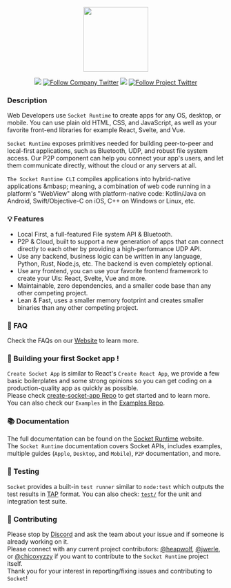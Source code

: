 
<p align="center">
  <a href="https://github.com/socketsupply/socket"><img width="150px" src="https://user-images.githubusercontent.com/136109/230836387-29537423-1b72-4cda-8a7b-ee8c5c7c2bae.png"/>
</p>


<p align="center">
  <a href="https://socketsupply.co/"><img src="https://img.shields.io/badge/Socket%20Supply-Website-black?style=flat-square"></a>    
  <a href="https://twitter.com/socketsupply"><img alt="Follow Company Twitter" src="https://img.shields.io/twitter/follow/socketsupply?style=flat-square&logo=twitter"></a>
  <a href="https://sockets.sh/"><img src="https://img.shields.io/badge/Socket%20Runtime-Website-black?style=flat-square"></a>    
  <a href="https://twitter.com/socketsupply"><img alt="Follow Project Twitter" src="https://img.shields.io/twitter/follow/sockets_sh?style=flat-square&logo=twitter"></a>
</p>

### Description

Web Developers use `Socket Runtime` to create apps for any OS, desktop, or mobile. You can use plain old HTML, CSS, and JavaScript, as well as your favorite front-end libraries for example React, Svelte, and Vue.

`Socket Runtime` exposes primitives needed for building peer-to-peer and local-first applications, such as Bluetooth, UDP, and robust file system access. Our P2P component can help you connect your app's users, and let them communicate directly, without the cloud or any servers at all.  

`The Socket Runtime CLI` compiles applications into hybrid-native applications &mbasp; meaning, a combination of web code running in a platform's "WebView" along with platform-native code: Kotlin/Java on Android, Swift/Objective-C on iOS, C++ on Windows or Linux, etc.

### 💡 Features

* Local First, a full-featured File system API & Bluetooth.
* P2P & Cloud, built to support a new generation of apps that can connect directly to each other by providing a high-performance UDP API.
* Use any backend, business logic can be written in any language, Python, Rust, Node.js, etc. The backend is even completely optional.
* Use any frontend, you can use your favorite frontend framework to create your UIs: React, Svelte, Vue and more.
* Maintainable, zero dependencies, and a smaller code base than any other competing project.
* Lean & Fast, uses a smaller memory footprint and creates smaller binaries than any other competing project.

### 🔑 FAQ

Check the FAQs on our [Website](https://sockets.sh/) to learn more.

### 🧱 Building your first Socket app !

`Create Socket App` is similar to React's `Create React App`, we provide a few basic boilerplates and some strong opinions so you can get coding on a production-quality app as quickly as possible.  
Please check [create-socket-app Repo](https://github.com/socketsupply/create-socket-app) to get started and to learn more.  
You can also check our `Examples` in the [Examples Repo](https://github.com/socketsupply/socket-examples).  


### 📚 Documentation

The full documentation can be found on the [Socket Runtime](https://sockets.sh/) website.  
The `Socket Runtime` documentation covers Socket APIs, includes examples, multiple guides (`Apple`, `Desktop`, and `Mobile`), `P2P` documentation, and more.


### 🧪 Testing

`Socket` provides a built-in `test runner` similar to `node:test` which outputs the test results in [TAP](https://testanything.org/) format.
 You can also check: [`test/`](test/) for the unit and integration test suite.

### 🙏 Contributing

Please stop by [Discord](https://discord.com/invite/YPV32gKCsH) and ask the team about your issue and if someone is already working on it.  
Please connect with any current project contributors: [@heapwolf][0], [@jwerle][1], or [@chicoxyzzy][2] if you want to contribute to the `Socket Runtime` project itself.  
Thank you for your interest in reporting/fixing issues and contributing to `Socket`!  

[0]:https://github.com/heapwolf
[1]:https://github.com/jwerle
[2]:https://github.com/chicoxyzzy
